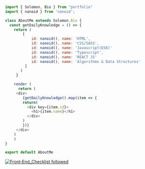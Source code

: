 ```javascript
import { Solomon, Bio } from "portfolio"
import { nanoid } from 'nanoid';

class AboutMe extends Solomon.Bio {
  const getDailyKnowledge = () => {
    return (
		[
		    id: nanoid(), name: 'HTML',
		    id: nanoid(), name: 'CSS/SASS',
		    id: nanoid(), name: 'Javascript(ES6)'
		    id: nanoid(), name: 'Typescript',
		    id: nanoid(), name: 'REACT JS'
		    id: nanoid(), name: 'Algorithms & Data Structures'
		 ]
	   )
     }

    render (
      return (
	 <div>
	    {getDailyKnowledge().map(item => {
		return(
		  <div key={item.id}>
		  	<h1>{item.name}</h1>
		  </div>
		)
	    })}
	 </div>
	)
    )
}

export default AboutMe
```


[![Front‑End_Checklist followed](https://img.shields.io/badge/Front‑End_Checklist-followed-brightgreen.svg)](https://github.com/thedaviddias/Front-End-Checklist/)
